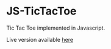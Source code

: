# JS-TicTacToe
Tic Tac Toe implemented in Javascript.

Live version available [here](http://morganbatterham.me/JS-TicTacToe/tictactoe.html)